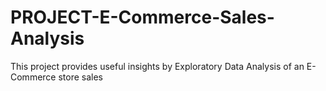 # PROJECT-E-Commerce-Sales-Analysis
This project provides useful insights by Exploratory Data Analysis of an E-Commerce store sales
